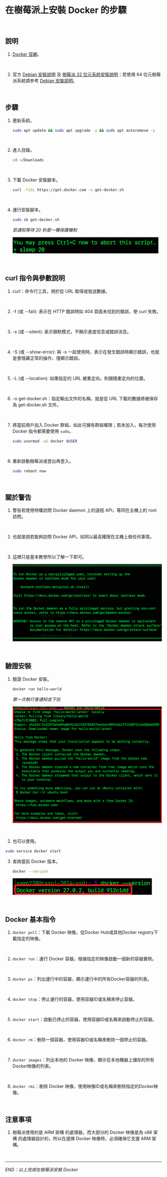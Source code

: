 # 在樹莓派上安裝 Docker 的步驟

<br>

## 說明

1. [Docker 官網](https://www.docker.com/)。

<br>

2. 官方 [Debian 安裝說明](https://docs.docker.com/engine/install/debian/) 及 [樹莓派 32 位元系統安裝說明](https://docs.docker.com/engine/install/raspberry-pi-os/)；若使用 64 位元樹莓派系統請參考 [Debian 安裝說明](https://docs.docker.com/engine/install/debian/)。

<br>

## 步驟

1. 更新系統。

   ```bash
   sudo apt update && sudo apt upgrade -y && sudo apt autoremove -y
   ```

<br>

2. 進入目錄。

   ```bash
   cd ~/Downloads
   ```

<br>

3. 下載 Docker 安裝腳本。

   ```bash
   curl -fsSL https://get.docker.com -o get-docker.sh
   ```

<br>

4. 運行安裝腳本。

   ```bash
   sudo sh get-docker.sh
   ```
   
   _若通知等待 20 秒是一種保護機制_   
   
   ![](images/img_08.png)

<br>

## curl 指令與參數說明

1. curl：命令行工具，用於從 URL 取得或發送數據。

<br>

2. -f (或 --fail): 表示在 HTTP 錯誤時如 404 頁面未找到的錯誤，使 curl 失敗。

<br>

3. -s (或 --silent): 表示靜默模式，不顯示進度信息或錯誤消息。

<br>

4. -S (或 --show-error): 與 -s 一起使用時，表示在發生錯誤時顯示錯誤，也就是會隱藏正常的操作，僅顯示錯誤。

<br>

5. -L (或 --location): 如果指定的 URL 被重定向，則跟隨重定向的位置。

<br>

6. -o get-docker.sh：指定輸出文件的名稱，就是從 URL 下載的數據將被保存為 get-docker.sh 文件。

<br>

7. 將當前用戶加入 Docker 群組，如此可擁有群組權限；若未加入，每次使用 Docker 指令都需要使用 `sudo`。

   ```bash
   sudo usermod -aG docker $USER
   ```

<br>

8. 重新啟動樹莓派或登出再登入。

   ```bash
   sudo reboot now
   ```

<br>

## 關於警告

1. 警告若使用特權訪問 Docker daemon 上的遠程 API，等同在主機上的 root 訪問。

<br>

2. 也就是說若能夠訪問 Docker API，如同以最高權限在主機上做任何事情。

<br>

3. 這裡只是基本教學所以了解一下即可。

   ![](images/img_09.png)

<br>

## 驗證安裝

1. 驗證 Docker 安裝。

   ```bash
   docker run hello-world
   ```

   _第一次執行會通知並下拉_
   
   ![](images/img_10.png)

<br>

2. 也可以使用。

```bash
sudo service docker start
```

3. 查詢當前 Docker 版本。

   ```bash
   docker --version
   ```

   ![](images/img_11.png)

<br>

## Docker 基本指令

1. `docker pull`：下載 Docker 映像，從Docker Hub或其他Docker registry下載指定的映像。

<br>

2. `docker run`：運行 Docker 容器，根據指定的映像啟動一個新的容器實例。

<br>

3. `docker ps`：列出運行中的容器，顯示運行中的所有Docker容器的列表。

<br>

4. `docker stop`：停止運行的容器，使用容器ID或名稱來停止容器。

<br>

5. `docker start`：啟動已停止的容器，使用容器ID或名稱來啟動停止的容器。

<br>

6. `docker rm`：刪除一個容器，使用容器ID或名稱來刪除一個停止的容器。

<br>

7. `docker images`：列出本地的 Docker 映像，顯示在本地機器上儲存的所有Docker映像的列表。

<br>

8. `docker rmi`：刪除 Docker 映像，使用映像ID或名稱來刪除指定的Docker映像。

<br>

## 注意事項

1. 樹莓派使用的是 ARM 架構 的處理器，而大部分的 Docker 映像是為 x86 架構 的處理器設計的，所以在選擇 Docker 映像時，必須確保它支援 ARM 架構。

<br>

___

_END：以上完成在樹莓派安裝 Docker_
